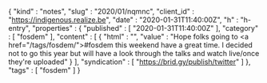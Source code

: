 {
  "kind" : "notes",
  "slug" : "2020/01/nqmnc",
  "client_id" : "https://indigenous.realize.be",
  "date" : "2020-01-31T11:40:00Z",
  "h" : "h-entry",
  "properties" : {
    "published" : [ "2020-01-31T11:40:00Z" ],
    "category" : [ "fosdem" ],
    "content" : [ {
      "html" : "",
      "value" : "Hope folks going to <a href=\"/tags/fosdem/\">#fosdem</a> this weekend have a great time. I decided not to go this year but will have a look through the talks and watch live/once they're uploaded"
    } ],
    "syndication" : [ "https://brid.gy/publish/twitter" ]
  },
  "tags" : [ "fosdem" ]
}
